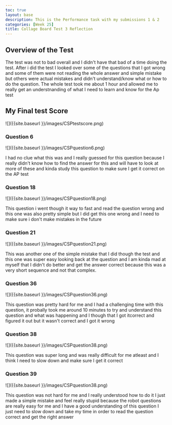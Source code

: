 ```yaml
---
toc: true
layout: base
description: This is the Performance task with my submissions 1 & 2
categories: [Week 25]
title: Collage Board Test 3 Reflection
---
```


## Overview of the Test

The test was not to bad overall and I didn't have that bad of a time doing the test. After i did the test I looked over some of the questions that I got wrong and some of them were not reading the whole answer and simple mistake but others were actual mistakes and didn't understand/know what or how to do the question. The whole test took me about 1 hour and allowed me to really get an understnanding of what I need to learn and know for the Ap test

## My Final test Score

![]({{site.baseurl }}/images/CSPtestscore.png)


### Question 6

![]({{site.baseurl }}/images/CSPquestion6.png)

I had no clue what this was and I really guessed for this question because I really didn't know how to find the answer for this and will have to look at more of these and kinda study this question to make sure I get it correct on the AP test

### Question 18

![]({{site.baseurl }}/images/CSPquestion18.png)

This question i went though it way to fast and read the question wrong and this one was also pretty simple but I did get this one wrong and I need to make sure i don't make mistakes in the future

### Question 21

![]({{site.baseurl }}/images/CSPquestion21.png)

This was another one of the simple mistake that I did though the test and this one was super easy looking back at the question and I am kinda mad at myself that I didn't do better and get the answer correct because this was a very short sequence and not that complex.


### Question 36

![]({{site.baseurl }}/images/CSPquestion36.png)

This question was pretty hard for me and I had a challenging time with this question, it probally took me around 10 minutes to try and understand this question and what was happening and I though that I got itcorrect and figured it out but it wasn't correct and I got it wrong

### Question 38

![]({{site.baseurl }}/images/CSPquestion38.png)

This question was super long and was really difficult for me atleast and I think I need to slow down and make sure I get it correct

### Question 39

![]({{site.baseurl }}/images/CSPquestion38.png)

This question was not hard for me and I really understood how to do it I just made a simple mistake and feel really stupid because the robot questions are really easy for me and I have a good understanding of this question I just need to slow down and take my time in order to read the question correct and get the right answer